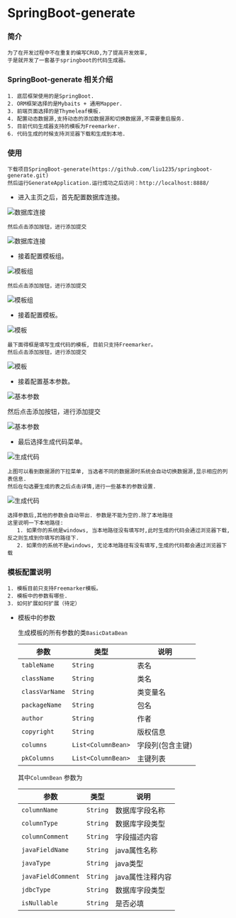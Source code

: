 # SpringBoot-generate


### 简介
    为了在开发过程中不在重复的编写CRUD,为了提高开发效率,
    于是就开发了一套基于springboot的代码生成器。

### SpringBoot-generate 相关介绍
    1. 底层框架使用的是SpringBoot.
    2. ORM框架选择的是Mybaits + 通用Mapper.
    3. 前端页面选择的是Thymeleaf模板.
    4. 配置动态数据源,支持动态的添加数据源和切换数据源,不需要重启服务.
    5. 目前代码生成器支持的模板为Freemarker.
    6. 代码生成的时候支持浏览器下载和生成到本地.

### 使用

    下载项目SpringBoot-generate(https://github.com/liu1235/springboot-generate.git)
    然后运行GenerateApplication.运行成功之后访问：http://localhost:8888/

   * 进入主页之后，首先配置数据库连接。

   ![数据库连接](https://github.com/liu1235/springboot-generate/raw/master/image/databaseList.png)

    然后点击添加按钮，进行添加提交

   ![数据库连接](https://github.com/liu1235/springboot-generate/raw/master/image/database_add.png)


   * 接着配置模板组。

   ![模板组](https://github.com/liu1235/springboot-generate/raw/master/image/group_list.png)

    然后点击添加按钮，进行添加提交

   ![模板组](https://github.com/liu1235/springboot-generate/raw/master/image/group_add.png)


   * 接着配置模板。

   ![模板](https://github.com/liu1235/springboot-generate/raw/master/image/template_list.png)

    最下面得框是填写生成代码的模板, 目前只支持Freemarker。
    然后点击添加按钮，进行添加提交

   ![模板](https://github.com/liu1235/springboot-generate/raw/master/image/template_add.png)

   * 接着配置基本参数。

   ![基本参数](https://github.com/liu1235/springboot-generate/raw/master/image/params_list.png)

   然后点击添加按钮，进行添加提交

   ![基本参数](https://github.com/liu1235/springboot-generate/raw/master/image/params_add.png)

   * 最后选择生成代码菜单。

   ![生成代码](https://github.com/liu1235/springboot-generate/raw/master/image/gen_list.png)

    上图可以看到数据源的下拉菜单, 当选者不同的数据源时系统会自动切换数据源,显示相应的列表信息.
    然后在勾选要生成的表之后点击详情,进行一些基本的参数设置.

   ![生成代码](https://github.com/liu1235/springboot-generate/raw/master/image/gen.png)

    选择参数后,其他的参数会自动带出. 参数是不能为空的.除了本地路径
    这里说明一下本地路径:
       1. 如果你的系统是windows, 当本地路径没有填写时,此时生成的代码会通过浏览器下载,反之则生成到你填写的路径下.
       2. 如果你的系统不是windows, 无论本地路径有没有填写,生成的代码都会通过浏览器下载



### 模板配置说明

    1. 模板目前只支持Freemarker模板。
    2. 模板中的参数有哪些.
    3. 如何扩展如何扩展（待定）


* 模板中的参数

   生成模板的所有参数的类`BasicDataBean`


    |     参数      |   类型  |  说明           |
    |  -------------| -------   | ------------   |
    | `tableName`   |  `String`   |  表名           |
    | `className`   |  `String`   |  类名           |
    | `classVarName`|  `String`   |  类变量名      |
    | `packageName` |  `String`   |  包名          |
    | `author`      |  `String`   |  作者            |
    | `copyright`   |  `String`   |  版权信息        |
    | `columns`     |  `List<ColumnBean>`   |  字段列(包含主键) |
    | `pkColumns`   |  `List<ColumnBean>`   |  主键列表        |


    其中`ColumnBean` 参数为

    |        参数           |   类型    |  说明             |
    |  --------------      | -------   | ------------     |
    | `columnName`         |  `String`   |  数据库字段名称    |
    | `columnType`         |  `String`   |  数据库字段类型    |
    | `columnComment`      |  `String`   |  字段描述内容      |
    | `javaFieldName`      |  `String`   |  java属性名称      |
    | `javaType`           |  `String`   |  java类型          |
    | `javaFieldComment`   |  `String`   |  java属性注释内容  |
    | `jdbcType`           |  `String`   |  数据库字段类型    |
    | `isNullable`         |  `String`   |  是否必填          |
    
    
    
    
